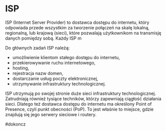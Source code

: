 # ISP
ISP (Internet Server Provider) to dostawca dostępu do internetu, który odpowiada przede wszystkim za tworzenie połączeń na skalę lokalną, regionalną, lub krajową (sieci), które pozwalają użytkownikom na transmisję danych pomiędzy sobą. Każdy ISP m

Do głównych zadań ISP należą:
- umożliwienie klientom stałego dostępu do internetu,
- przekierowywanie ruchu internetowego,
- hosting,
- rejestracja nazw domen,
- dostarczanie usług poczty elektronicznej,
- utrzymywanie infrastruktury technologicznej.

ISP utrzymują po swojej stronie duże sieci infrastruktury technologicznej. Zatrudniają również tysiące techników, którzy zapewniają ciągłość działania sieci. Dlatego też dostawca dostępu do internetu ma określony Point of Presence, czyli punkt obecności (PoP). To jest właśnie to miejsce, gdzie znajdują się jego serwery sieciowe i routery.

#dokoncz